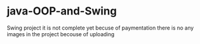 # java-OOP-and-Swing
Swing project 
it is not complete yet becuse of paymentation 
there is no any images in the project becouse of uploading 
